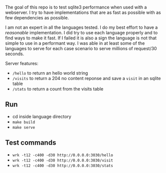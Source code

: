 The goal of this repo is to test sqlite3 performance when used with a webserver.
I try to have implementations that are as fast as possible with as few dependencies as possible.

I am not an expert in all the languages tested.
I do my best effort to have a *reasonable* implementation.
I did try to use each language properly and to find ways to make it fast.
If I failed it is also a sign the language is not that simple to use in a performant way.
I was able in at least some of the languages to serve for each case scenario to serve millions of request/30 seconds.

Server features:

- `/hello` to return an hello world string
- `/visits` to return a 204 no content reponse and save a `visit` in an sqlite table
- `/stats` to return a count from the visits table

## Run

- cd inside language directory
- `make build`
- `make serve`

## Test commands

- `wrk -t12 -c400 -d30 http://0.0.0.0:3030/hello`
- `wrk -t12 -c400 -d30 http://0.0.0.0:3030/visit`
- `wrk -t12 -c400 -d30 http://0.0.0.0:3030/stats`

